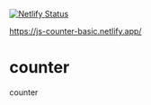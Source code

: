 [![Netlify Status](https://api.netlify.com/api/v1/badges/7237b960-327e-4c37-aa4b-7e94310cdb3d/deploy-status)](https://app.netlify.com/sites/js-counter-basic/deploys)

https://js-counter-basic.netlify.app/

# counter
counter
